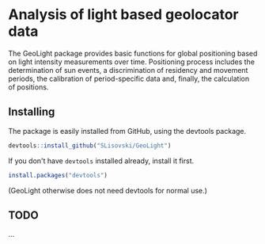 # Analysis of light based geolocator data

The GeoLight package provides basic functions for global positioning
based on light intensity measurements over time.  Positioning process
includes the determination of sun events, a discrimination of
residency and movement periods, the calibration of period-specific
data and, finally, the calculation of positions.

## Installing

The package is easily installed from GitHub, using the devtools package. 

```R
devtools::install_github("SLisovski/GeoLight")
```

If you don't have `devtools` installed already, install it first. 

```R
install.packages("devtools")
```

(GeoLight otherwise does not need devtools for normal use.)


## TODO

...